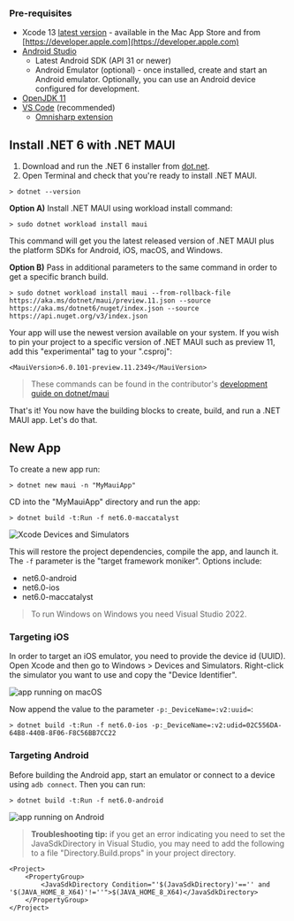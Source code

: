 ### Pre-requisites

* Xcode 13 [latest version](https://xcodereleases.com/) - available in the Mac App Store and from [https://developer.apple.com](https://developer.apple.com)
* [Android Studio](https://developer.android.com/studio) 
  * Latest Android SDK (API 31 or newer)
  * Android Emulator (optional) - once installed, create and start an Android emulator. Optionally, you can use an Android device configured for development.
* [OpenJDK 11](https://docs.microsoft.com/en-us/java/openjdk/download#openjdk-11)
* [VS Code](https://code.visualstudio.com/) (recommended) 
  * [Omnisharp extension](https://marketplace.visualstudio.com/items?itemName=ms-dotnettools.csharp)

## Install .NET 6 with .NET MAUI

1. Download and run the .NET 6 installer from [dot.net](https://dot.net). 
2. Open Terminal and check that you're ready to install .NET MAUI.

```
> dotnet --version
```

**Option A)** Install .NET MAUI using workload install command:

```
> sudo dotnet workload install maui
```

This command will get you the latest released version of .NET MAUI plus the platform SDKs for Android, iOS, macOS, and Windows. 

**Option B)** Pass in additional parameters to the same command in order to get a specific branch build. 

```
> sudo dotnet workload install maui --from-rollback-file https://aka.ms/dotnet/maui/preview.11.json --source https://aka.ms/dotnet6/nuget/index.json --source https://api.nuget.org/v3/index.json
```

Your app will use the newest version available on your system. If you wish to pin your project to a specific version of .NET MAUI such as preview 11, add this "experimental" tag to your ".csproj":

```
<MauiVersion>6.0.101-preview.11.2349</MauiVersion>
```

> These commands can be found in the contributor's [development guide on dotnet/maui](https://github.com/dotnet/maui/blob/main/.github/DEVELOPMENT.md)

That's it! You now have the building blocks to create, build, and run a .NET MAUI app. Let's do that.

## New App

To create a new app run:

```
> dotnet new maui -n "MyMauiApp"
```

CD into the "MyMauiApp" directory and run the app:

```
> dotnet build -t:Run -f net6.0-maccatalyst
```

![Xcode Devices and Simulators](https://dev-to-uploads.s3.amazonaws.com/uploads/articles/7mi23lod2z06m0j85di1.png)

This will restore the project dependencies, compile the app, and launch it. The ``-f`` parameter is the "target framework moniker". Options include:

* net6.0-android
* net6.0-ios
* net6.0-maccatalyst

> To run Windows on Windows you need Visual Studio 2022. 

### Targeting iOS

In order to target an iOS emulator, you need to provide the device id (UUID). Open Xcode and then go to Windows > Devices and Simulators. Right-click the simulator you want to use and copy the "Device Identifier".

![app running on macOS](https://dev-to-uploads.s3.amazonaws.com/uploads/articles/vezefpi5aev3oziqk2ef.png)

Now append the value to the parameter ``-p:_DeviceName=:v2:uuid=``:

```
> dotnet build -t:Run -f net6.0-ios -p:_DeviceName=:v2:udid=02C556DA-64B8-440B-8F06-F8C56BB7CC22
```

### Targeting Android

Before building the Android app, start an emulator or connect to a device using ``adb connect``. Then you can run:

```
> dotnet build -t:Run -f net6.0-android
```

![app running on Android](https://dev-to-uploads.s3.amazonaws.com/uploads/articles/k98ye6rqfejcvxz2s7r1.png)

> **Troubleshooting tip:** if you get an error indicating you need to set the JavaSdkDirectory in Visual Studio, you may need to  add the following to a file "Directory.Build.props" in your project directory.

```
<Project>
    <PropertyGroup>
        <JavaSdkDirectory Condition="'$(JavaSdkDirectory)'=='' and '$(JAVA_HOME_8_X64)'!=''">$(JAVA_HOME_8_X64)</JavaSdkDirectory>
    </PropertyGroup>
</Project>
```